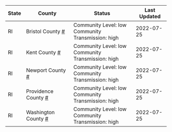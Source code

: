 State | County | Status | Last Updated
--- | --- | --- | --- 
RI | Bristol County <a href="#bristol_county">#</a> | <a name="bristol_county"></a>Community Level: low<br/>Community Transmission: high | 2022-07-25
RI | Kent County <a href="#kent_county">#</a> | <a name="kent_county"></a>Community Level: low<br/>Community Transmission: high | 2022-07-25
RI | Newport County <a href="#newport_county">#</a> | <a name="newport_county"></a>Community Level: low<br/>Community Transmission: high | 2022-07-25
RI | Providence County <a href="#providence_county">#</a> | <a name="providence_county"></a>Community Level: low<br/>Community Transmission: high | 2022-07-25
RI | Washington County <a href="#washington_county">#</a> | <a name="washington_county"></a>Community Level: low<br/>Community Transmission: high | 2022-07-25

